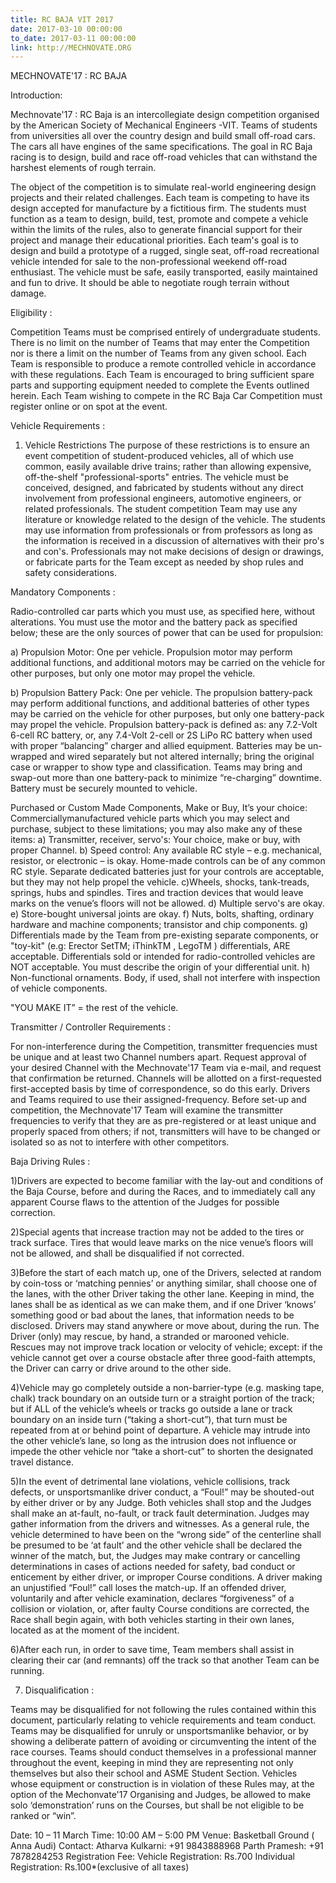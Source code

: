 ```yaml
---
title: RC BAJA VIT 2017
date: 2017-03-10 00:00:00
to_date: 2017-03-11 00:00:00
link: http://MECHNOVATE.ORG
---
```


MECHNOVATE'17 : RC BAJA

Introduction:

Mechnovate'17 : RC Baja is an intercollegiate design competition organised by the American Society of Mechanical Engineers -VIT. Teams of students from universities all over the country design and build small off-road cars. The cars all have engines of the same specifications. The goal in RC Baja racing is to design, build and race off-road vehicles that can withstand the harshest elements of rough terrain.

The object of the competition is to simulate real-world engineering design projects and their related challenges. Each team is competing to have its design accepted for manufacture by a fictitious firm. The students must function as a team to design, build, test, promote and compete a vehicle within the limits of the rules, also to generate financial support for their project and manage their educational priorities. Each team's goal is to design and build a prototype of a rugged, single seat, off-road recreational vehicle intended for sale to the non-professional weekend off-road enthusiast. The vehicle must be safe, easily transported, easily maintained and fun to drive. It should be able to negotiate rough terrain without damage.

Eligibility :

Competition Teams must be comprised entirely of undergraduate students. There is no limit on the number of Teams that may enter the Competition nor is there a limit on the number of Teams from any given school. Each Team is responsible to produce a remote controlled vehicle in accordance with these regulations. Each Team is encouraged to bring sufficient spare parts and supporting equipment needed to complete the Events outlined herein. Each Team wishing to compete in the RC Baja Car Competition must register online or on spot at the event.



Vehicle Requirements :

1.	Vehicle Restrictions
The purpose of these restrictions is to ensure an event competition of student-produced vehicles, all of which use common, easily available drive trains; rather than allowing expensive, off-the-shelf "professional-sports" entries. The vehicle must be conceived, designed, and fabricated by students without any direct involvement from professional engineers, automotive engineers, or related professionals. The student competition Team may use any literature or knowledge related to the design of the vehicle. The students may use information from professionals or from professors as long as the information is received in a discussion of alternatives with their pro's and con's. Professionals may not make decisions of design or drawings, or fabricate parts for the Team except as needed by shop rules and safety considerations.


Mandatory Components :

Radio-controlled car parts which you must use, as specified here, without alterations. You must use the motor and the battery pack as specified below; these are the only sources of power that can be used for propulsion:

a) Propulsion Motor: One per vehicle. Propulsion motor may perform additional functions, and additional motors may be carried on the vehicle for other purposes, but only one motor may propel the vehicle.

b) Propulsion Battery Pack: One per vehicle. The propulsion battery-pack may perform additional functions, and additional batteries of other types may be carried on the vehicle for other purposes, but only one battery-pack may propel the vehicle. Propulsion battery-pack is defined as: any 7.2-Volt 6-cell RC battery, or, any 7.4-Volt 2-cell or 2S LiPo RC battery when used with proper “balancing” charger and allied equipment. Batteries may be un-wrapped and wired separately but not altered internally; bring the original case or wrapper to show type and classification. Teams may bring and swap-out more than one battery-pack to minimize “re-charging” downtime. Battery must be securely mounted to vehicle.

Purchased or Custom Made Components, Make or Buy, It’s your choice:
Commerciallymanufactured vehicle parts which you may select and purchase, subject to these limitations; you may also make any of these items:
a) Transmitter, receiver, servo's: Your choice, make or buy, with proper Channel.
b) Speed control: Any available RC style – e.g. mechanical, resistor, or electronic – is okay. Home-made controls can be of any common RC style. Separate dedicated batteries just for your controls are acceptable, but they may not help propel the vehicle. 
c)Wheels, shocks, tank-treads, springs, hubs and spindles. Tires and traction devices that would leave marks on the venue’s floors will not be allowed.
d) Multiple servo's are okay. 
e) Store-bought universal joints are okay.
f) Nuts, bolts, shafting, ordinary hardware and machine components; transistor and chip components. g) Differentials made by the Team from pre-existing separate components, or "toy-kit" (e.g: Erector SetTM; iThinkTM , LegoTM ) differentials, ARE acceptable. Differentials sold or intended for radio-controlled vehicles are NOT acceptable. You must describe the origin of your differential unit.
h) Non-functional ornaments. Body, if used, shall not interfere with inspection of vehicle components.

"YOU MAKE IT” = the rest of the vehicle.

Transmitter / Controller Requirements :

For non-interference during the Competition, transmitter frequencies must be unique and at least two Channel numbers apart. Request approval of your desired Channel with the Mechnovate'17 Team  via e-mail, and request that confirmation be returned. Channels will be allotted on a first-requested first-accepted basis by time of correspondence, so do this early. Drivers and Teams required to use their assigned-frequency. Before set-up and competition, the Mechnovate'17 Team will examine the transmitter frequencies to verify that they are as pre-registered or at least unique and properly spaced from others; if not, transmitters will have to be changed or isolated so as not to interfere with other competitors.

Baja Driving Rules : 

1)Drivers are expected to become familiar with the lay-out and conditions of the Baja Course, before and during the Races, and to immediately call any apparent Course flaws to the attention of the Judges for possible correction.

2)Special agents that increase traction may not be added to the tires or track surface. Tires that would leave marks on the nice venue’s floors will not be allowed, and shall be disqualified if not corrected. 

3)Before the start of each match up, one of the Drivers, selected at random by coin-toss or ‘matching pennies’ or anything similar, shall choose one of the lanes, with the other Driver taking the other lane. Keeping in mind, the lanes shall be as identical as we can make them, and if one Driver ‘knows’ something good or bad about the lanes, that information needs to be disclosed. Drivers may stand anywhere or move about, during the run. The Driver (only) may rescue, by hand, a stranded or marooned vehicle. Rescues may not improve track location or velocity of vehicle; except: if the vehicle cannot get over a course obstacle after three good-faith attempts, the Driver can carry or drive around to the other side. 

4)Vehicle may go completely outside a non-barrier-type (e.g. masking tape, chalk) track boundary on an outside turn or a straight portion of the track; but if ALL of the vehicle’s wheels or tracks go outside a lane or track boundary on an inside turn (“taking a short-cut”), that turn must be repeated from at or behind point of departure. A vehicle may intrude into the other vehicle’s lane, so long as the intrusion does not influence or impede the other vehicle nor “take a short-cut” to shorten the designated travel distance. 

5)In the event of detrimental lane violations, vehicle collisions, track defects, or unsportsmanlike driver conduct, a “Foul!” may be shouted-out by either driver or by any Judge. Both vehicles shall stop and the Judges shall make an at-fault, no-fault, or track fault determination. Judges may gather information from the drivers and witnesses. As a general rule, the vehicle determined to have been on the “wrong side” of the centerline shall be presumed to be ‘at fault’ and the other vehicle shall be declared the winner of the match, but, the Judges may make contrary or cancelling determinations in cases of actions needed for safety, bad conduct or enticement by either driver, or improper Course conditions. A driver making an unjustified “Foul!” call loses the match-up. If an offended driver, voluntarily and after vehicle examination, declares “forgiveness” of a collision or violation, or, after faulty Course conditions are corrected, the Race shall begin again, with both vehicles starting in their own lanes, located as at the moment of the incident.

6)After each run, in order to save time, Team members shall assist in clearing their car (and remnants) off the track so that another Team can be running.

7.	Disqualification :

Teams may be disqualified for not following the rules contained within this document, particularly relating to vehicle requirements and team conduct.
Teams may be disqualified for unruly or unsportsmanlike behavior, or by showing a deliberate pattern of avoiding or circumventing the intent of the race courses. Teams should conduct themselves in a professional manner throughout the event, keeping in mind they are representing not only themselves but also their school and ASME Student Section.
Vehicles whose equipment or construction is in violation of these Rules may, at the option of the Mechonvate'17 Organising and Judges, be allowed to make solo ‘demonstration’ runs on the Courses, but shall be not eligible to be ranked or “win”.

Date: 10 – 11 March
Time: 10:00 AM – 5:00 PM
Venue: Basketball Ground ( Anna Audi)
Contact:
Atharva Kulkarni: +91 9843888968
Parth Pramesh: +91 7878284253
Registration Fee:
Vehicle Registration: Rs.700
Individual Registration: Rs.100*(exclusive of all taxes)
